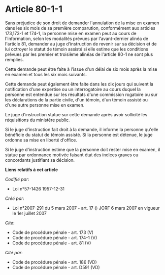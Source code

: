 # Article 80-1-1

Sans préjudice de son droit de demander l'annulation de la mise en examen dans les six mois de sa première comparution,
conformément aux articles 173,173-1 et 174-1, la personne mise en examen peut au cours de l'information, selon les modalités
prévues par l'avant-dernier alinéa de l'article 81, demander au juge d'instruction de revenir sur sa décision et de lui
octroyer le statut de témoin assisté si elle estime que les conditions prévues par les premier et troisième alinéas de
l'article 80-1 ne sont plus remplies. 

Cette demande peut être faite à l'issue d'un délai de six mois après la mise en examen et tous les six mois suivants. 

Cette demande peut également être faite dans les dix jours qui suivent la notification d'une expertise ou un interrogatoire
au cours duquel la personne est entendue sur les résultats d'une commission rogatoire ou sur les déclarations de la partie
civile, d'un témoin, d'un témoin assisté ou d'une autre personne mise en examen. 

Le juge d'instruction statue sur cette demande après avoir sollicité les réquisitions du ministère public. 

Si le juge d'instruction fait droit à la demande, il informe la personne qu'elle bénéficie du statut de témoin assisté. Si la
personne est détenue, le juge ordonne sa mise en liberté d'office. 

Si le juge d'instruction estime que la personne doit rester mise en examen, il statue par ordonnance motivée faisant état des
indices graves ou concordants justifiant sa décision.

**Liens relatifs à cet article**

_Codifié par_:

  - Loi n°57-1426 1957-12-31

_Créé par_:

  - Loi n°2007-291 du 5 mars 2007 - art. 17 () JORF 6 mars 2007 en vigueur le 1er juillet 2007

_Cite_:

  - Code de procédure pénale - art. 173 (V)
  - Code de procédure pénale - art. 174-1 (V)
  - Code de procédure pénale - art. 81 (V)

_Cité par_:

  - Code de procédure pénale - art. 186 (VD)
  - Code de procédure pénale - art. D591 (VD)
